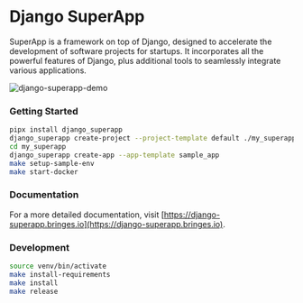 # Django SuperApp
SuperApp is a framework on top of Django, designed to accelerate the development of software projects for startups. It incorporates all the powerful features of Django, plus additional tools to seamlessly integrate various applications.

![django-superapp-demo](https://django-superapp.bringes.io/assets/docs/admin-portal/admin-portal.svg "Django SuperApp")

### Getting Started
```bash
pipx install django_superapp
django_superapp create-project --project-template default ./my_superapp
cd my_superapp
django_superapp create-app --app-template sample_app
make setup-sample-env
make start-docker
```

### Documentation
For a more detailed documentation, visit [https://django-superapp.bringes.io](https://django-superapp.bringes.io).

### Development
```bash
source venv/bin/activate
make install-requirements
make install
make release
```
